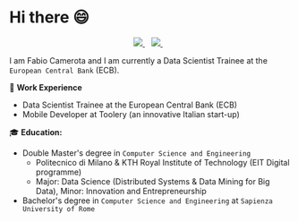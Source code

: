 # Hi there :smile:
<p align='center'>
  <a href="https://www.linkedin.com/in/fabio-camerota-685b75165/">
    <img src="https://img.shields.io/badge/LinkedIn-0077B5?style=for-the-badge&logo=linkedin&logoColor=white"></img>
  </a>&nbsp;&nbsp;
  <a href="mailto:fabiocamerota99@gmail.com">
    <img src="https://img.shields.io/badge/Gmail-D14836?style=for-the-badge&logo=gmail&logoColor=white"></img>
  </a> &nbsp;&nbsp;
</p>

I am Fabio Camerota and I am currently a Data Scientist Trainee at the `European Central Bank` (ECB).

:briefcase: **Work Experience**
- Data Scientist Trainee at the European Central Bank (ECB)
- Mobile Developer at Toolery (an innovative Italian start-up)
  
:mortar_board: **Education:**
- Double Master's degree in `Computer Science and Engineering`
    - Politecnico di Milano & KTH Royal Institute of Technology (EIT Digital programme)
    - Major: Data Science (Distributed Systems & Data Mining for Big Data), Minor: Innovation and Entrepreneurship
- Bachelor's degree in `Computer Science and Engineering` at `Sapienza University of Rome`
<!--
**FCameCode/FCameCode** is a ✨ _special_ ✨ repository because its `README.md` (this file) appears on your GitHub profile.

Here are some ideas to get you started:

- 🔭 I’m currently working on ...
- 🌱 I’m currently learning ...
- 👯 I’m looking to collaborate on ...
- 🤔 I’m looking for help with ...
- 💬 Ask me about ...
- 📫 How to reach me: ...
- 😄 Pronouns: ...
- ⚡ Fun fact: ...
-->
